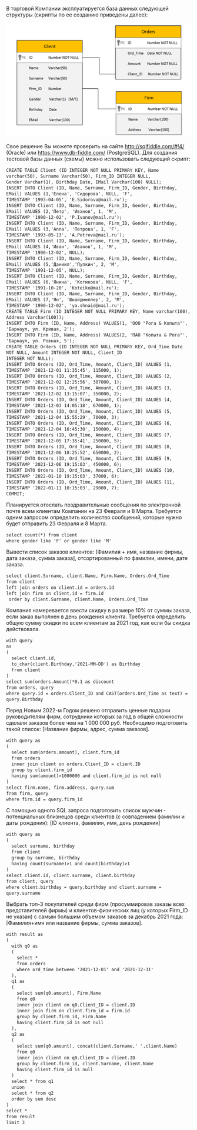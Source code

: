 В торговой Компании эксплуатируется база данных следующей структуры (скрипты по ее созданию
приведены далее):

![Alt text](/sql-select.png?raw=true "structure")

Свое решение Вы можете проверить на сайте http://sqlfiddle.com/#!4/ (Oracle) или 
https://www.db-fiddle.com/ (PostgreSQL).
Для создания тестовой базы данных (схемы) можно использовать следующий скрипт:
```
CREATE TABLE Client (ID INTEGER NOT NULL PRIMARY KEY, Name varchar(50), Surname Varchar(50), Firm_ID INTEGER NULL,
Gender Varchar(1), Birthday Date, EMail Varchar(100) NULL);
INSERT INTO Client (ID, Name, Surname, Firm_ID, Gender, Birthday, EMail) VALUES (1,'Елена', 'Сидорова', NULL, 'F',
TIMESTAMP '1993-04-05', 'E.Sidorova@mail.ru');
INSERT INTO Client (ID, Name, Surname, Firm_ID, Gender, Birthday, EMail) VALUES (2,'Петр', 'Иванов', 1, 'M',
TIMESTAMP '1990-12-02', 'P.Ivanov@mail.ru');
INSERT INTO Client (ID, Name, Surname, Firm_ID, Gender, Birthday, EMail) VALUES (3,'Anna', 'Петрова', 1, 'F',
TIMESTAMP '1993-05-13', 'A.Petrova@mail.ru');
INSERT INTO Client (ID, Name, Surname, Firm_ID, Gender, Birthday, EMail) VALUES (4,'Иван', 'Иванов', 1, 'M',
TIMESTAMP '1990-12-02', NULL);
INSERT INTO Client (ID, Name, Surname, Firm_ID, Gender, Birthday, EMail) VALUES (5,'Даниил','Пупкин', 2, 'M',
TIMESTAMP '1991-12-05', NULL);
INSERT INTO Client (ID, Name, Surname, Firm_ID, Gender, Birthday, EMail) VALUES (6,'Янина', 'Котикова', NULL, 'F',
TIMESTAMP '1991-10-20', 'Koteiko@mail.ru');
INSERT INTO Client (ID, Name, Surname, Firm_ID, Gender, Birthday, EMail) VALUES (7,'Ян', 'Шнайдмиллер', 2, 'M',
TIMESTAMP '1990-12-02', 'ya.shnaid@mail.ru');
CREATE TABLE Firm (ID INTEGER NOT NULL PRIMARY KEY, Name varchar(100), Address Varchar(100));
INSERT INTO Firm (ID, Name, Address) VALUES(1, 'ООО "Рога & Копыта"', 'Барнаул, ул. Кривая, 2');
INSERT INTO Firm (ID, Name, Address) VALUES(2, 'ПАО "Копыта & Рога"', 'Барнаул, ул. Ровная, 5');
CREATE TABLE Orders (ID INTEGER NOT NULL PRIMARY KEY, Ord_Time Date NOT NULL, Amount INTEGER NOT NULL, Client_ID
INTEGER NOT NULL);
INSERT INTO Orders (ID, Ord_Time, Amount, Client_ID) VALUES (1, TIMESTAMP '2021-12-01 11:35:45', 115000, 1);
INSERT INTO Orders (ID, Ord_Time, Amount, Client_ID) VALUES (2, TIMESTAMP '2021-12-02 12:25:56', 307000, 1);
INSERT INTO Orders (ID, Ord_Time, Amount, Client_ID) VALUES (3, TIMESTAMP '2021-12-02 13:15:07', 350000, 2);
INSERT INTO Orders (ID, Ord_Time, Amount, Client_ID) VALUES (4, TIMESTAMP '2021-12-03 14:05:18', 670000, 1);
INSERT INTO Orders (ID, Ord_Time, Amount, Client_ID) VALUES (5, TIMESTAMP '2021-12-04 15:55:29', 70000, 3);
INSERT INTO Orders (ID, Ord_Time, Amount, Client_ID) VALUES (6, TIMESTAMP '2021-12-04 16:45:30', 150000, 4);
INSERT INTO Orders (ID, Ord_Time, Amount, Client_ID) VALUES (7, TIMESTAMP '2021-12-05 17:35:41', 250000, 5);
INSERT INTO Orders (ID, Ord_Time, Amount, Client_ID) VALUES (8, TIMESTAMP '2021-12-06 18:25:52', 650000, 2);
INSERT INTO Orders (ID, Ord_Time, Amount, Client_ID) VALUES (9, TIMESTAMP '2021-12-06 19:15:03', 450000, 6);
INSERT INTO Orders (ID, Ord_Time, Amount, Client_ID) VALUES (10, TIMESTAMP '2022-01-10 19:15:03', 37000, 6);
INSERT INTO Orders (ID, Ord_Time, Amount, Client_ID) VALUES (11, TIMESTAMP '2022-01-11 10:15:03', 29000, 7);
COMMIT;
```
Планируется отослать поздравительные сообщения по электронной почте всем клиентам Компании на 23 Февраля и 8 Марта. Требуется одним запросом определить количество сообщений, которые нужно будет отправить 23 Февраля и 8 Марта.
```
select count(*) from client
where gender like 'F' or gender like 'M'
```
Вывести список заказов клиентов: [Фамилия + имя, название фирмы, дата заказа, сумма заказа],
отсортированный по фамилии, имени, дате заказа.
```
select client.Surname, client.Name, Firm.Name, Orders.Ord_Time
from client
left join orders on client.id = orders.id
left join firm on client.id = firm.id
 order by client.Surname, client.Name, Orders.Ord_Time
 ```
Компания намеревается ввести скидку в размере 10% от суммы заказа, если заказ выполнен в день
рождения клиента. Требуется определить общую сумму скидки по всем клиентам за 2021 год, как
если бы скидка действовала.
```
with query
as
(
  select client.id,
  to_char(client.Birthday,'2021-MM-DD') as Birthday
  from client
)
select sum(orders.Amount)*0.1 as discount
from orders, query
where query.id = orders.Client_ID and CAST(orders.Ord_Time as text) = query.Birthday
```
Перед Новым 2022-м Годом решено отправить ценные подарки руководителям фирм, сотрудники
которых за год в общей сложности сделали заказов более чем на 1 000 000 руб. Необходимо
подготовить такой список: [Название фирмы, адрес, сумма заказов].
```
with query as
(
  select sum(orders.amount), client.firm_id
  from orders
  inner join client on orders.Client_ID = client.ID
  group by client.firm_id
  having sum(amount)>1000000 and client.firm_id is not null
)
select firm.name, firm.address, query.sum
from firm, query
where firm.id = query.firm_id
```
С помощью одного SQL запроса подготовить список мужчин - потенциальных близнецов среди
клиентов (с совпадением фамилии и даты рождения): [ID клиента, фамилия, имя, день рождения]
```
with query as
(
  select surname, birthday
  from client
  group by surname, birthday
  having count(surname)>1 and count(birthday)>1
)
select client.id, client.surname, client.birthday
from client, query
where client.birthday = query.birthday and client.surname = query.surname
```
Выбрать топ-3 покупателей среди фирм (просуммировав заказы всех представителей фирмы) и
клиентов-физических лиц (у которых Firm_ID не указан) с самым большим объемом заказов за
декабрь 2021 года: [Фамилия+имя или название фирмы, сумма заказов].
```
with result as
(
  with q0 as
  (
    select *
    from orders
    where ord_time between '2021-12-01' and '2021-12-31'
  ),
  q1 as
  (
    select sum(q0.amount), Firm.Name
    from q0
    inner join client on q0.Client_ID = client.ID
    inner join firm on client.firm_id = firm.id
    group by client.firm_id, Firm.Name
    having client.firm_id is not null
  ),
  q2 as
  (
    select sum(q0.amount), concat(client.Surname,' ',client.Name)
    from q0
    inner join client on q0.Client_ID = client.ID
    group by client.firm_id, client.Surname, client.Name
    having client.firm_id is null
  )
  select * from q1
  union
  select * from q2
  order by sum desc
)
select *
from result
limit 3
```
